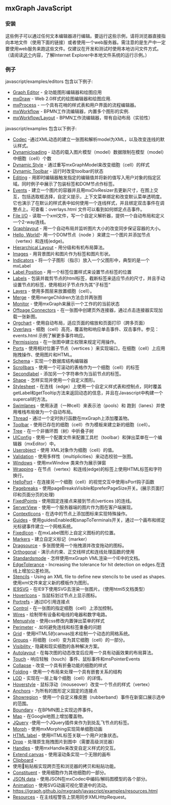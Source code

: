 ## mxGraph JavaScript 
### 安装
这些例子可以通过任何文本编辑器进行编辑。要运行这些示例，请将浏览器直接指向本地文件（使用下面的链接）或者使用一个web服务器。需注意的是生产中一定要使用web服务来跑这些文件。仅建议在开发和测试时使用本地访问文件方式。（请阅读[这个](https://jgraph.github.io/mxgraph/docs/known-issues.html#AccessDenied)内容，了解Internet Explorer中本地文件系统的运行示例。）

### 例子

javascript/examples/editors 包含以下例子:

* [Graph Editor](https://jgraph.github.io/mxgraph/javascript/examples/grapheditor/www/index.html) - 全功能图形编辑器和绘图应用
* [mxDraw](https://jgraph.github.io/mxgraph/javascript/examples/editors/diagrameditor.html) - Web 2.0样式的绘图编辑器和绘图应用.
* [mxProcess](https://jgraph.github.io/mxgraph/javascript/examples/editors/processeditor.html) - 一个具有花哨的样式表和用户界面的流程编辑器。
* [mxWorkflow](https://jgraph.github.io/mxgraph/javascript/examples/editors/workfloweditor.html) - BPMN工作流编辑器，内置多个图形的实例.
* [mxWorkflow/Layout](https://jgraph.github.io/mxgraph/javascript/examples/editors/layouteditor.html) - BPMN工作流编辑器，带有自动布局（实验性）

javascript/examples 包含以下例子:

* [Codec](https://jgraph.github.io/mxgraph/javascript/examples/codec.html) -通过XML动态的建立一张图和解析model为XML，以及改变连线的默认样式。
* [Dynamicloading](https://jgraph.github.io/mxgraph/javascript/examples/dynamicloading.html) - 动态的载入图片模型（model）数据限制在模型（model）中细胞（cell）个数
* [Dynamic Style](https://jgraph.github.io/mxgraph/javascript/examples/dynamicstyle.html) - 通过重写mxGraphModel来改变细胞（cell）的样式
* [Dynamic Toolbar](https://jgraph.github.io/mxgraph/javascript/examples/dynamictoolbar.html) - 运行时改变toolbar的状态
* [Editing](https://jgraph.github.io/mxgraph/javascript/examples/editing.html) - 用即时编辑器触发指定的编辑值并将新的值写入用户对象的指定区域。同时例子中展示了包装标签和DOM节点作标签。
* [Events](https://jgraph.github.io/mxgraph/javascript/examples/events.html) - 建立一个图片的容器并且用mxDivResizer去更新尺寸，在图上交互，包括选取框选择，自定义提示，上下文菜单绑定和改变默认菜单透明度。它也演示了在默认的样式表中如何使用一个连线样式，并且绑定双击事件在调整点上。可查看：overlays.html 文件可以看到如何绑定点击事件。
* [File I/O](https://jgraph.github.io/mxgraph/javascript/examples/fileio.html) - 读取一个xml文件，写一个自定义解析器，提供一个自动布局和定义一个2-way连线。
* [Graphlayout](https://jgraph.github.io/mxgraph/javascript/examples/graphlayout.html) - 用一个自动布局并监听图片大小的改变同步保证容器的大小。
* [Hello, World!](https://jgraph.github.io/mxgraph/javascript/examples/helloworld.html)- 用一个DOM节点（node ）来建立一个图片并添加节点（vertex）和连线(edge)。
* [Hierarchical Layout](https://jgraph.github.io/mxgraph/javascript/examples/hierarchicallayout.html) - 用分级和有机布局算法。
* [Images](https://jgraph.github.io/mxgraph/javascript/examples/images.html) - 用背景图片和图片作为标签和图片形状。
* [Indicators](https://jgraph.github.io/mxgraph/javascript/examples/indicators.html) - 将一个子图形（指示）放入一个父图形中，典型的是一个mxLabel
* [Label Position](https://jgraph.github.io/mxgraph/javascript/examples/labelposition.html) - 用一个标签位置样式来设置节点标签的位置
* [Labels](https://jgraph.github.io/mxgraph/javascript/examples/labels.html) - 包装并裁剪节点的html标签，截断标签来适应节点的尺寸，并且手动设置节点的标签，使用相对子节点作为其“子标签“
* [Layers](https://jgraph.github.io/mxgraph/javascript/examples/layers.html) - 使用多图层来放置细胞（cell）。
* [Merge](https://jgraph.github.io/mxgraph/javascript/examples/merge.html) - 使用mergeChildren方法合并两张图
* [Monitor](https://jgraph.github.io/mxgraph/javascript/examples/monitor.html) - 使用mxGraph来展示一个工作的的当前状态
* [Offpage Connectors](https://jgraph.github.io/mxgraph/javascript/examples/offpage.html) - 在一张图中创建页外连接器，通过点击连接器实现加载一张新图。
* [Orgchart](https://jgraph.github.io/mxgraph/javascript/examples/orgchart.html) - 使用自动布局，适应页面的缩放和页面打印（跨多页面）
* [Overlays](https://jgraph.github.io/mxgraph/javascript/examples/overlays.html) - 细胞（cell）高亮，覆盖物和响应单击事件、双击事件。参见：events.html 示例了解更多事件响应。
* [Permissions](https://jgraph.github.io/mxgraph/javascript/examples/permissions.html) - 在一张图中建立权限来规定可用操作。
* [Ports](https://jgraph.github.io/mxgraph/javascript/examples/ports.html) - 使用相对位置子节点（vertices ）来实现端口，在细胞（cell）上应用拖拽操作、使用图片和HTML。
* [Schema](https://jgraph.github.io/mxgraph/javascript/examples/schema.html) - 实现一个数据库结构编辑器
* [Scrollbars](https://jgraph.github.io/mxgraph/javascript/examples/scrollbars.html) - 使用一个可滚动的表格作为一个细胞（cell）的标签
* [Secondlabel](https://jgraph.github.io/mxgraph/javascript/examples/secondlabel.html) - 添加另一个字符串作为当前节点的标签。
* [Shape](https://jgraph.github.io/mxgraph/javascript/examples/shape.html) - 怎样实现并使用一个自定义图形。
* [Stylesheet](https://jgraph.github.io/mxgraph/javascript/examples/stylesheet.html) - 在连线（edge）上使用一个自定义样式表和控制点，同时覆盖getLabel和getTooltip方法来返回动态的信息，并且在Javascript中构建一个supercall的方法。
* [Swimlanes](https://jgraph.github.io/mxgraph/javascript/examples/swimlanes.html) - 使用泳道（一种cell）来表示池（pools）和 跑到（lanes）并使用堆栈布局做为一个自动布局。
* [Thread](https://jgraph.github.io/mxgraph/javascript/examples/thread.html) - 通过一个定时执行函数在mxGraph上添加覆盖物。
* [Toolbar](https://jgraph.github.io/mxgraph/javascript/examples/toolbar.html) - 使用已存在的细胞（cell）作为模板来建立新的细胞（cell）。
* [Tree](https://jgraph.github.io/mxgraph/javascript/examples/tree.html) - 在一个非循环图（树）中折叠子树
* [UIConfig](https://jgraph.github.io/mxgraph/javascript/examples/uiconfig.html) - 使用一个配置文件来配置工具栏（toolbar）和弹出菜单在一个编辑器（mxEditor）中。
* [Userobject](https://jgraph.github.io/mxgraph/javascript/examples/userobject.html) - 使用 XML对象作为细胞（cell）的值。
* [Validation](https://jgraph.github.io/mxgraph/javascript/examples/validation.html) - 使用多样性（multiplicities）来动态校验一张图。
* [Windows](https://jgraph.github.io/mxgraph/javascript/examples/windows.html) - 使用mxWindow 类来作为展示弹窗
* [Wrapping](https://jgraph.github.io/mxgraph/javascript/examples/wrapping.html) - 在节点（vertex）和连线(edge)的标签上使用HTML标签和字符换行。
* [HelloPort](https://jgraph.github.io/mxgraph/javascript/examples/helloport.html) - 在连接另一个细胞（cell）的视觉交互中使用isPort钩子函数
* [Pagebreaks](https://jgraph.github.io/mxgraph/javascript/examples/pagebreaks.html) - 使用pageBreaksVisible和preferPageSize开关。(展示页面打印和页面分页的处理)
* [FixedPoints](https://jgraph.github.io/mxgraph/javascript/examples/fixedpoints.html) - 使用固定连接点来接到节点(vertices )的连线。
* [ServerView](https://jgraph.github.io/mxgraph/javascript/examples/serverview.html) - 使用一个服务器端的图片作为图在客户端展现。
* [ContextIcons](https://jgraph.github.io/mxgraph/javascript/examples/contexticons.html) - 在选中的节点上添加图标来实现特殊操作。
* [Guides](https://jgraph.github.io/mxgraph/javascript/examples/guides.html) - 使用guidesEnabled和snapToTerminals开关，通过一个画布和绑定光标键事件建立一个网格系统。
* [FixedIcon](https://jgraph.github.io/mxgraph/javascript/examples/fixedicon.html) - 在mxLabel图形上自定义图标的的位置。
* [Markers](https://jgraph.github.io/mxgraph/javascript/examples/markers.html) - 建立自定义标记（marker）
* [Dragsource](https://jgraph.github.io/mxgraph/javascript/examples/dragsource.html) - 多张图使用一个拖拽源并改变拖动的图标。
* [Orthogonal](https://jgraph.github.io/mxgraph/javascript/examples/orthogonal.html) - 演示点约束、正交线样式和连线处理函数的使用
* [Standardsmode](https://jgraph.github.io/mxgraph/javascript/examples/standardsmode.html) -  怎样使用mxGraph VML渲染一个IE中的文档。
* [EdgeTolerance](https://jgraph.github.io/mxgraph/javascript/examples/edgetolerance.html) - Increasing the tolerance for hit detection on edges.在连线上增加公差检测。
* [Stencils](https://jgraph.github.io/mxgraph/javascript/examples/stencils.html) - Using an XML file to define new stencils to be used as shapes.使用xml文件来定义新的模板作为图形。
* [IE9SVG](https://jgraph.github.io/mxgraph/javascript/examples/ie9svg.html) - 在IE9下使用SVG去渲染一张图片。（使用html5文档类型）
* [HoverIcons](https://jgraph.github.io/mxgraph/javascript/examples/hovericons.html) - 当鼠标划过节点上显示图标。
* [Portrefs](https://jgraph.github.io/mxgraph/javascript/examples/portrefs.html) - 通过ID引用连接点
* [Control](https://jgraph.github.io/mxgraph/javascript/examples/control.html) - 在一张图的指定细胞（cell）上添加控制。
* [Wires](https://jgraph.github.io/mxgraph/javascript/examples/wires.html) - 绘制带有设备和电线的电器和数字电路。
* [Menustyle](https://jgraph.github.io/mxgraph/javascript/examples/menustyle.html) - 使用css修改内置弹出菜单的样式
* [Perimeter](https://jgraph.github.io/mxgraph/javascript/examples/perimeter.html) - .如何避免连线和标签重叠的问题
* [Grid](https://jgraph.github.io/mxgraph/javascript/examples/grid.html) - 使用HTML5的canvas技术绘制一个动态的网格系统。
* [Groups](https://jgraph.github.io/mxgraph/javascript/examples/groups.html) - 将细胞（cell）变为其它细胞（cell）的一部分。
* [Visibility ](https://jgraph.github.io/mxgraph/javascript/examples/visibility.html)- 隐藏和现实细胞的各种解决方案。
* [Autolayout](https://jgraph.github.io/mxgraph/javascript/examples/autolayout.html) - 在每次图的动态改变后应用一个具有动画效果的布局算法。
* [Touch](https://jgraph.github.io/mxgraph/javascript/examples/touch.html) - 响应轻触（touch）事件、鼠标事件和msPointerEvents
* [Collapse](https://jgraph.github.io/mxgraph/javascript/examples/collapse.html) - 改变一个具有折叠功能的细胞的样式
* [Folding](https://jgraph.github.io/mxgraph/javascript/examples/folding.html) - 使用一个布局来处理一个具有嵌套关系的结构
* [LOD](https://jgraph.github.io/mxgraph/javascript/examples/lod.html) - 实现在一层上每个细胞（cell）的详情。
* [Hoverstyle](https://jgraph.github.io/mxgraph/javascript/examples/hoverstyle.html) - 鼠标浮动（mouseover）改变一个节点的样式（vertex）
* [Anchors](https://jgraph.github.io/mxgraph/javascript/examples/anchors.html) - 为所有的图形定义固定的连接点
* [Showregion](https://jgraph.github.io/mxgraph/javascript/examples/showregion.html) - 使用一个自定义橡皮圈（rubberband）事件在新窗口展示选中的范围。
* [Boundary](https://jgraph.github.io/mxgraph/javascript/examples/boundary.html) - 在BPMN图上实现边界事件。
* [Map](https://jgraph.github.io/mxgraph/javascript/examples/map.html) - 在Google地图上增加覆盖物。
* [JQuery](https://jgraph.github.io/mxgraph/javascript/examples/jquery.html) -使用一个JQuery插件来作为到处乱飞节点的标签。
* [Morph](https://jgraph.github.io/mxgraph/javascript/examples/morph.html) - 使用mxMorphing实现简单细胞动画
* [HTML label](https://jgraph.github.io/mxgraph/javascript/examples/htmllabel.html) - 使用HTML标签关联一个用户对象状态。
* [Drop](https://jgraph.github.io/mxgraph/javascript/examples/drop.html) - 处理原生拖拽图片到图中（需要高级浏览器）
* [Handles](https://jgraph.github.io/mxgraph/javascript/examples/handles.html) - 使用mxHandle来改变自定义样式的交互。
* [Extend canvas](https://jgraph.github.io/mxgraph/javascript/examples/extendcanvas.html) - 使用滚动条实现一个无限的画布
* [Clipboard](https://jgraph.github.io/mxgraph/javascript/examples/clipboard.html) - 
* 使用粘贴板实现跨页签和浏览器的拷贝和粘贴功能。
* [Constituent](https://jgraph.github.io/mxgraph/javascript/examples/constituent.html) - 使用细胞作为其他细胞的一部分。
* [JSON data](https://jgraph.github.io/mxgraph/javascript/examples/jsondata.html) - 使用JSON在mxCodec中编码/解码图模型的各个部分。
* [Animation](https://jgraph.github.io/mxgraph/javascript/examples/animation.html) - 使用SVG动画可视化管道中的流动。
* https://jgraph.github.io/mxgraph/javascript/examples/resources.html
* [Resources](https://jgraph.github.io/mxgraph/javascript/examples/resources.html) - 在主线程警告上禁用同步XMLHttpRequest。